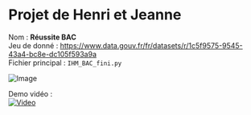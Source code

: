 # Projet de Henri et Jeanne

Nom : **Réussite BAC**<br>
Jeu de donné : https://www.data.gouv.fr/fr/datasets/r/1c5f9575-9545-43a4-bc8e-dc105f593a9a<br>
Fichier principal : `IHM_BAC_fini.py`

![Image](https://i.imgur.com/ROJ9Btk.png)

Demo vidéo :<br>
[![Video](https://img.youtube.com/vi/cXblcERSyj0/0.jpg)](https://www.youtube.com/watch?v=cXblcERSyj0)
